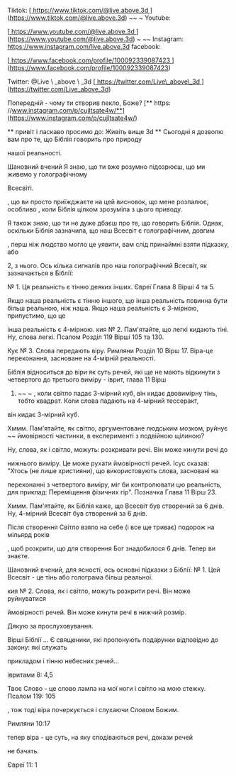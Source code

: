 Tiktok:
[<u> https://www.tiktok.com/@live.above.3d </u>] (https://www.tiktok.com/@live.above.3d) ~~ ~ Youtube:

[<u> https://www.youtube.com/@live.above.3d </u>] (https://www.youtube.com/@live.above.3d) ~ ~~ Instagram: <https://www.instagram.com/live.above.3d>
facebook:

[<u> https://www.facebook.com/profile/100092339087423 </u> ] (https://www.facebook.com/profile/100092339087423)

Twitter: @Live \ _above \ _3d
[<u> https://twitter.com/Live\_above\_3d </u >] (https://twitter.com/Live_above_3d)

Попередній - чому ти створив пекло, Боже?
[** https: //www.instagram.com/p/cujltsate4w/**] (https://www.instagram.com/p/cujltsate4w/)

** привіт і ласкаво просимо до: Живіть вище 3d **
Сьогодні я дозволю вам про те, що Біблія говорить про природу

нашої реальності.

Шановний вчений
Я знаю, що ти вже розумно підозрюєш, що ми живемо у голографічному

Всесвіті.

, що ви просто приїжджаєте на цей висновок, що мене розпалює, особливо
, коли Біблія цілком зрозуміла з цього приводу.

Я також знаю, що ти не дуже дбаєш про те, що говорить Біблія.
Однак, оскільки Біблія зазначила, що наш Всесвіт є голографічним, довгим

, перш ніж людство могло це уявити, вам слід принаймні взяти підказку, або

2, з нього.
Ось кілька сигналів про наш голографічний Всесвіт, як зазначається в
Біблії:

№ 1. Ця реальність є тінню деяких інших. Євреї Глава 8
Вірші 4 та 5.

Якщо наша реальність є тінню іншого, що інша реальність повинна бути більш
реальною, ніж наша. Якщо наша реальність є 3-мірною, припустимо, що це

інша реальність є 4-мірною.
кия № 2. Пам'ятайте, що легкі кидають тіні. Ну, слова легкі. Псалом
Розділ 119 Вірші 105 та 130.

Кує № 3. Слова передають віру. Римляни Розділ 10 Вірш 17. Віра-це
переконання, засноване на 4-мірній реальності.

Біблія відноситься до віри як суть речей, які ще не мають
відкинути з четвертого до третього виміру - іврит, глава 11 Вірш

1. ~~ ~
, коли світло падає 3-мірний куб, він кидає двовимірну
тінь, тобто квадрат. Коли слова падають на 4-мірний тессеракт,

він кидає 3-мірний куб.

Хммм.
Пам'ятайте, як світло, аргументоване людським мозком, руйнує
~~ ймовірності частинки, в експерименті з подвійною щілиною?

Ну, слова, як і світло, можуть: розкривати речі. Він може кинути речі до

нижнього виміру. Це може рухати ймовірності речей.
Ісус сказав: "Хтось (не лише християни), що використовують слова, засновані на

переконанні з четвертого виміру, міг би контролювати цю реальність, для
приклад: Переміщення фізичних гір". Позначка Глава 11 Вірш 23.

Хммм.
Пам'ятайте, як Біблія каже, що Всесвіт був створений за 6 днів. Ну,
4-мірний Всесвіт був створений за 6 днів.

Після створення Світло взяло на себе (і все ще триває) подорож на мільярд років

, щоб розкрити, що для створення Бог знадобилося 6 днів.
Тепер ви знаєте.

Шановний вчений, для ясності, ось основні підказки з Біблії:
№ 1. Цей Всесвіт - це тінь або голограма більш реальної.

кия № 2. Слова, як і світло, можуть розкрити речі. Він може руйнуватися

ймовірності речей. Він може кинути речі в нижчий розмір.

Дякую за прослуховування.

Вірші Біблії
… Є священики, які пропонують подарунки відповідно до закону: які служать

прикладом і тінню небесних речей…

івритами 8: 4,5

Твоє Слово - це слово лампа на мої ноги і світло на мою стежку.
Псалом 119: 105

, тож тоді віра почеркується і слухаючи Словом Божим.

Римляни 10:17

тепер віра - це суть, на яку сподіваються речі, докази речей

не бачать.

Євреї 11: 1


